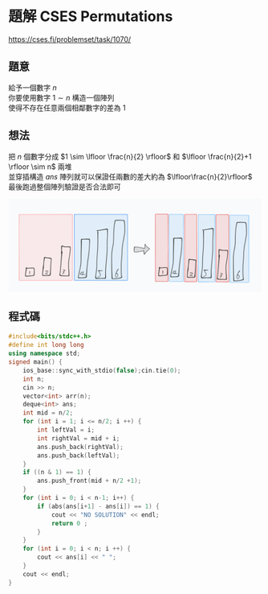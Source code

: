 # 題解 CSES Permutations
https://cses.fi/problemset/task/1070/
## 題意
給予一個數字 $n$ \
你要使用數字 $1 \sim n$ 構造一個陣列 \
使得不存在任意兩個相鄰數字的差為 $1$
## 想法
把 $n$ 個數字分成 $1 \sim \lfloor \frac{n}{2} \rfloor$ 和 $\lfloor \frac{n}{2}+1 \rfloor \sim n$ 兩堆 \
並穿插構造 $ans$ 陣列就可以保證任兩數的差大約為 $\lfloor\frac{n}{2}\rfloor$ \
最後跑過整個陣列驗證是否合法即可

![](https://github.com/dada878/blog/blob/master/assets/Snipaste_2023-09-09_21-50-43.png?raw=true)
## 程式碼
```cpp
#include<bits/stdc++.h>
#define int long long
using namespace std;
signed main() {
	ios_base::sync_with_stdio(false);cin.tie(0);
	int n;
	cin >> n;
	vector<int> arr(n);
	deque<int> ans;
	int mid = n/2;
	for (int i = 1; i <= n/2; i ++) {
		int leftVal = i;
		int rightVal = mid + i;
		ans.push_back(rightVal);
		ans.push_back(leftVal);
	}
	if ((n & 1) == 1) {
		ans.push_front(mid + n/2 +1);
	}
	for (int i = 0; i < n-1; i++) {
		if (abs(ans[i+1] - ans[i]) == 1) {
			cout << "NO SOLUTION" << endl;
			return 0 ;
		}
	}
	for (int i = 0; i < n; i ++) {
		cout << ans[i] << " ";
	}
	cout << endl;
}
```